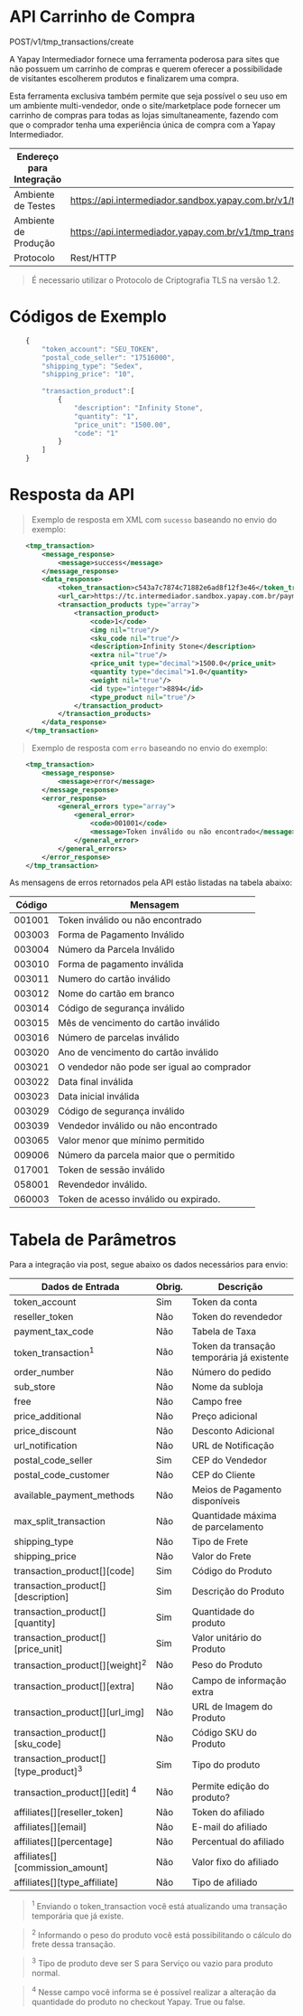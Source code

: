 # API Carrinho de Compra

<span class="post">POST</span><span class="beforePost">/v1/tmp_transactions/create</span>

A Yapay Intermediador fornece uma ferramenta poderosa para sites que não possuem um carrinho de compras e querem oferecer a possibilidade de visitantes escolherem produtos e finalizarem uma compra.


Esta ferramenta exclusiva também permite que seja possível o seu uso em um ambiente multi-vendedor, onde o site/marketplace pode fornecer um carrinho de compras para todas as lojas simultaneamente, fazendo com que o comprador tenha uma experiência única de compra com a Yapay Intermediador.


| Endereço para Integração |                                                                               |
|--------------------------|------------------------------------------------------------------------------|
| Ambiente de Testes       | https://api.intermediador.sandbox.yapay.com.br/v1/tmp_transactions/create   |
| Ambiente de Produção     | https://api.intermediador.yapay.com.br/v1/tmp_transactions/create           |
| Protocolo                | Rest/HTTP                                                                    |

> É necessario utilizar o Protocolo de Criptografia TLS na versão 1.2. 

# Códigos de Exemplo


```javascript
    {
        "token_account": "SEU_TOKEN",
        "postal_code_seller": "17516000",
        "shipping_type": "Sedex",
        "shipping_price": "10",
            
        "transaction_product":[  
            {  
                "description": "Infinity Stone",
                "quantity": "1",
                "price_unit": "1500.00",
                "code": "1"
            }
        ]   
    }
```


# Resposta da API

> Exemplo de resposta em XML com `sucesso` baseando no envio do exemplo:

```xml
    <tmp_transaction>
        <message_response>
            <message>success</message>
        </message_response>
        <data_response>
            <token_transaction>c543a7c7874c71882e6ad8f12f3e46</token_transaction>
            <url_car>https://tc.intermediador.sandbox.yapay.com.br/payment/car/v1/</url_car>
            <transaction_products type="array">
                <transaction_product>
                    <code>1</code>
                    <img nil="true"/>
                    <sku_code nil="true"/>
                    <description>Infinity Stone</description>
                    <extra nil="true"/>
                    <price_unit type="decimal">1500.0</price_unit>
                    <quantity type="decimal">1.0</quantity>
                    <weight nil="true"/>
                    <id type="integer">8894</id>
                    <type_product nil="true"/>
                </transaction_product>
            </transaction_products>
        </data_response>
    </tmp_transaction>
```


> Exemplo de resposta com `erro` baseando no envio do exemplo:


```xml
    <tmp_transaction>
        <message_response>
            <message>error</message>
        </message_response>
        <error_response>
            <general_errors type="array">
                <general_error>
                    <code>001001</code>
                    <message>Token inválido ou não encontrado</message>
                </general_error>
            </general_errors>
        </error_response>
    </tmp_transaction>
```



As mensagens de erros retornados pela API estão listadas na tabela abaixo:

| Código    |  Mensagem                                   |
|-----------|---------------------------------------------|
| 001001	| Token inválido ou não encontrado            |
| 003003	| Forma de Pagamento Inválido                 |
| 003004	| Número da Parcela Inválido                  |
| 003010	| Forma de pagamento inválida                 |
| 003011	| Numero do cartão inválido                   |
| 003012	| Nome do cartão em branco                    |
| 003014	| Código de segurança inválido                |
| 003015	| Mês de vencimento do cartão inválido        |
| 003016	| Número de parcelas inválido                 |
| 003020	| Ano de vencimento do cartão inválido        |
| 003021	| O vendedor não pode ser igual ao comprador  |
| 003022    | Data final inválida                   	  |
| 003023    | Data inicial inválida                       |
| 003029	| Código de segurança inválido                |
| 003039	| Vendedor inválido ou não encontrado         |
| 003065	| Valor menor que mínimo permitido            |
| 009006	| Número da parcela maior que o permitido     |
| 017001    | Token de sessão inválido                    |
| 058001	| Revendedor inválido.                        |
| 060003    | Token de acesso inválido ou expirado.       |


# Tabela de Parâmetros

Para a integração via <span class="post">post</span>, segue abaixo os dados necessários para envio:

| Dados de Entrada                                |	Obrig.  |	Descrição                                |
|-------------------------------------------------|---------|--------------------------------------------|
| token_account                                   |  Sim    | Token da conta                             |
| reseller_token                                  |  Não    | Token do revendedor                        |
| payment_tax_code                                |  Não    | Tabela de Taxa                             |
| token_transaction<sup>1</sup>                   |  Não    | Token da transação temporária já existente |
| order_number                                    |  Não    | Número do pedido                           | 
| sub_store                                       |  Não    | Nome da subloja                            |
| free                                            |  Não    | Campo free                                 |
| price_additional                                |  Não    | Preço adicional                            |
| price_discount                                  |  Não    | Desconto Adicional                         |
| url_notification                                |  Não    | URL de Notificação                         |
| postal_code_seller                              |  Sim    | CEP do Vendedor                            |
| postal_code_customer                            |  Não    | CEP do Cliente                             |
| available_payment_methods                       |  Não    | Meios de Pagamento disponíveis             |
| max_split_transaction                           |  Não    | Quantidade máxima de parcelamento          |
| shipping_type                                   |  Não    | Tipo de Frete                              |
| shipping_price                                  |  Não    | Valor do Frete                             |
| transaction_product[][code]                     |  Sim    | Código do Produto                          |
| transaction_product[][description]              |  Sim    | Descrição do Produto                       |
| transaction_product[][quantity]                 |  Sim    | Quantidade do produto                      |
| transaction_product[][price_unit]               |  Sim    | Valor unitário do Produto                  |
| transaction_product[][weight]<sup>2</sup>       |  Não    | Peso do Produto                            |
| transaction_product[][extra]                    |  Não    | Campo de informação extra                  |
| transaction_product[][url_img]                  |  Não    | URL de Imagem do Produto                   |
| transaction_product[][sku_code]                 |  Não    | Código SKU do Produto                      |
| transaction_product[][type_product]<sup>3</sup> |  Sim    | Tipo do produto                            |
| transaction_product[][edit] <sup>4</sup>        |  Não    | Permite edição do produto?                 |
| affiliates[][reseller_token]                    |  Não    | Token do afiliado                          |
| affiliates[][email]                             |  Não    | E-mail do afiliado                         |
| affiliates[][percentage]                        |  Não    | Percentual do afiliado                     |
| affiliates[][commission_amount]                 |  Não    | Valor fixo do afiliado                     |
| affiliates[][type_affiliate]                    |  Não    | Tipo de afiliado                           |


> <sup>1</sup> Enviando o token_transaction você está atualizando uma transação temporária que já existe.

> <sup>2</sup> Informando o peso do produto você está possibilitando o cálculo do frete dessa transação.

> <sup>3</sup> Tipo de produto deve ser S para Serviço ou vazio para produto normal.

> <sup>4</sup> Nesse campo você informa se é possível realizar a alteração da quantidade do produto no checkout Yapay.  True ou false.